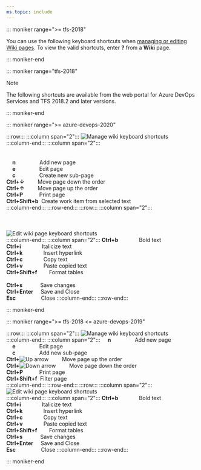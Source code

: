 ```yaml
---
ms.topic: include
---
```



<a id="wiki-shortcuts"></a>

::: moniker range=">= tfs-2018"

You can use the following keyboard shortcuts when [managing or editing Wiki pages](/azure/devops/project/wiki/add-edit-wiki). To view the valid shortcuts, enter **?** from a **Wiki** page. 

::: moniker-end

::: moniker range="tfs-2018"

> [!NOTE]  
> The following shortcuts are available from the web portal for Azure DevOps Services and TFS 2018.2 and later versions.  

::: moniker-end


::: moniker range=">= azure-devops-2020"


:::row:::
   :::column span="2":::
      ![Manage wiki keyboard shortcuts](/azure/devops/media/keyboard-shortcuts/wiki-manage-cloud.png)  
   :::column-end:::
   :::column span="2":::
      <br/><br/><br/>
      &nbsp;&nbsp;&nbsp;&nbsp;**n**&nbsp;&nbsp;&nbsp;&nbsp;&nbsp;&nbsp;&nbsp;&nbsp;&nbsp;&nbsp;&nbsp;&nbsp;&nbsp;&nbsp;&nbsp;&nbsp;Add new page  
      &nbsp;&nbsp;&nbsp;&nbsp;**e**&nbsp;&nbsp;&nbsp;&nbsp;&nbsp;&nbsp;&nbsp;&nbsp;&nbsp;&nbsp;&nbsp;&nbsp;&nbsp;&nbsp;&nbsp;&nbsp;Edit page  
      &nbsp;&nbsp;&nbsp;&nbsp;**c**&nbsp;&nbsp;&nbsp;&nbsp;&nbsp;&nbsp;&nbsp;&nbsp;&nbsp;&nbsp;&nbsp;&nbsp;&nbsp;&nbsp;&nbsp;&nbsp;Create new sub-page  
      **Ctrl+↓**&nbsp;&nbsp;&nbsp;&nbsp;&nbsp;&nbsp;&nbsp;&nbsp;&nbsp;Move page down the order  
      **Ctrl+↑**&nbsp;&nbsp;&nbsp;&nbsp;&nbsp;&nbsp;&nbsp;&nbsp;&nbsp;Move page up the order  
      **Ctrl+P**&nbsp;&nbsp;&nbsp;&nbsp;&nbsp;&nbsp;&nbsp;&nbsp;&nbsp;&nbsp;&nbsp;Print page  
      **Ctrl+Shift+b**&nbsp;&nbsp;Create work item from selected text    
   :::column-end:::
:::row-end:::
:::row:::
   :::column span="2":::
      <br/><br/><br/><br/>
      ![Edit wiki page keyboard shortcuts](/azure/devops/media/keyboard-shortcuts/wiki-edit-cloud.png)  
   :::column-end:::
   :::column span="2":::
      **Ctrl+b**&nbsp;&nbsp;&nbsp;&nbsp;&nbsp;&nbsp;&nbsp;&nbsp;&nbsp;&nbsp;&nbsp;&nbsp;&nbsp;&nbsp;Bold text  
      **Ctrl+i**&nbsp;&nbsp;&nbsp;&nbsp;&nbsp;&nbsp;&nbsp;&nbsp;&nbsp;&nbsp;&nbsp;&nbsp;&nbsp;&nbsp;Italicize text  
      **Ctrl+k**&nbsp;&nbsp;&nbsp;&nbsp;&nbsp;&nbsp;&nbsp;&nbsp;&nbsp;&nbsp;&nbsp;&nbsp;&nbsp;&nbsp;Insert hyperlink  
      **Ctrl+c**&nbsp;&nbsp;&nbsp;&nbsp;&nbsp;&nbsp;&nbsp;&nbsp;&nbsp;&nbsp;&nbsp;&nbsp;&nbsp;&nbsp;Copy text  
      **Ctrl+v**&nbsp;&nbsp;&nbsp;&nbsp;&nbsp;&nbsp;&nbsp;&nbsp;&nbsp;&nbsp;&nbsp;&nbsp;&nbsp;&nbsp;Paste copied text  
      **Ctrl+Shift+f**&nbsp;&nbsp;&nbsp;&nbsp;&nbsp;&nbsp;&nbsp;&nbsp;Format tables <br/><br/> 
      **Ctrl+s**&nbsp;&nbsp;&nbsp;&nbsp;&nbsp;&nbsp;&nbsp;&nbsp;&nbsp;&nbsp;&nbsp;&nbsp;Save changes  
      **Ctrl+Enter**&nbsp;&nbsp;&nbsp;&nbsp;&nbsp;Save and Close  
      **Esc**&nbsp;&nbsp;&nbsp;&nbsp;&nbsp;&nbsp;&nbsp;&nbsp;&nbsp;&nbsp;&nbsp;&nbsp;&nbsp;&nbsp;&nbsp;&nbsp;&nbsp;Close 
   :::column-end:::
:::row-end:::

::: moniker-end

::: moniker range=">= tfs-2018 <= azure-devops-2019"


:::row:::
   :::column span="2":::
      ![Manage wiki keyboard shortcuts](/azure/devops/media/keyboard-shortcuts/wiki-manage.png)  
   :::column-end:::
   :::column span="2":::
      &nbsp;&nbsp;&nbsp;&nbsp;**n**&nbsp;&nbsp;&nbsp;&nbsp;&nbsp;&nbsp;&nbsp;&nbsp;&nbsp;&nbsp;&nbsp;&nbsp;&nbsp;&nbsp;&nbsp;&nbsp;Add new page  
      &nbsp;&nbsp;&nbsp;&nbsp;**e**&nbsp;&nbsp;&nbsp;&nbsp;&nbsp;&nbsp;&nbsp;&nbsp;&nbsp;&nbsp;&nbsp;&nbsp;&nbsp;&nbsp;&nbsp;&nbsp;Edit page  
      &nbsp;&nbsp;&nbsp;&nbsp;**c**&nbsp;&nbsp;&nbsp;&nbsp;&nbsp;&nbsp;&nbsp;&nbsp;&nbsp;&nbsp;&nbsp;&nbsp;&nbsp;&nbsp;&nbsp;&nbsp;Add new sub-page  
      **Ctrl+**<img src="/azure/devops/boards/media/icons/Arrow_Up.png" alt="Up arrow"/>&nbsp;&nbsp;&nbsp;&nbsp;&nbsp;&nbsp;&nbsp;&nbsp;&nbsp;Move page up the order  
      **Ctrl+**<img src="/azure/devops/boards/media/icons/Arrow_Down.png" alt="Down arrow"/>&nbsp;&nbsp;&nbsp;&nbsp;&nbsp;&nbsp;&nbsp;&nbsp;&nbsp;Move page down the order  
      **Ctrl+P**&nbsp;&nbsp;&nbsp;&nbsp;&nbsp;&nbsp;&nbsp;&nbsp;&nbsp;&nbsp;&nbsp;Print page  
      **Ctrl+Shift+f**&nbsp;&nbsp;Filter page  
   :::column-end:::
:::row-end:::
:::row:::
   :::column span="2":::
      ![Edit wiki page keyboard shortcuts](/azure/devops/media/keyboard-shortcuts/wiki-edit.png)  
   :::column-end:::
   :::column span="2":::
      **Ctrl+b**&nbsp;&nbsp;&nbsp;&nbsp;&nbsp;&nbsp;&nbsp;&nbsp;&nbsp;&nbsp;&nbsp;&nbsp;&nbsp;&nbsp;Bold text  
      **Ctrl+i**&nbsp;&nbsp;&nbsp;&nbsp;&nbsp;&nbsp;&nbsp;&nbsp;&nbsp;&nbsp;&nbsp;&nbsp;&nbsp;&nbsp;Italicize text  
      **Ctrl+k**&nbsp;&nbsp;&nbsp;&nbsp;&nbsp;&nbsp;&nbsp;&nbsp;&nbsp;&nbsp;&nbsp;&nbsp;&nbsp;&nbsp;Insert hyperlink  
      **Ctrl+c**&nbsp;&nbsp;&nbsp;&nbsp;&nbsp;&nbsp;&nbsp;&nbsp;&nbsp;&nbsp;&nbsp;&nbsp;&nbsp;&nbsp;Copy text  
      **Ctrl+v**&nbsp;&nbsp;&nbsp;&nbsp;&nbsp;&nbsp;&nbsp;&nbsp;&nbsp;&nbsp;&nbsp;&nbsp;&nbsp;&nbsp;Paste copied text  
      **Ctrl+Shift+f**&nbsp;&nbsp;&nbsp;&nbsp;&nbsp;&nbsp;&nbsp;&nbsp;Format tables  
      **Ctrl+s**&nbsp;&nbsp;&nbsp;&nbsp;&nbsp;&nbsp;&nbsp;&nbsp;&nbsp;&nbsp;&nbsp;&nbsp;Save changes  
      **Ctrl+Enter**&nbsp;&nbsp;&nbsp;&nbsp;&nbsp;Save and Close  
      **Esc**&nbsp;&nbsp;&nbsp;&nbsp;&nbsp;&nbsp;&nbsp;&nbsp;&nbsp;&nbsp;&nbsp;&nbsp;&nbsp;&nbsp;&nbsp;&nbsp;&nbsp;Close 
   :::column-end:::
:::row-end:::



::: moniker-end

 